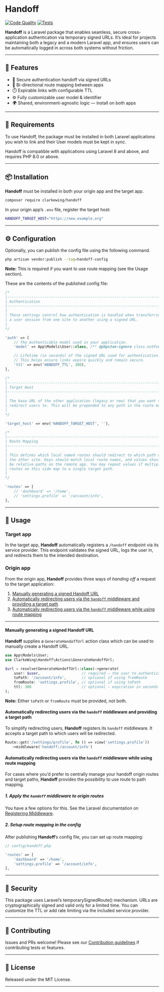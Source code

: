 # Handoff

[![Code Quality](https://github.com/clarkewing/handoff/actions/workflows/code-quality.yml/badge.svg)](https://github.com/clarkewing/handoff/actions/workflows/code-quality.yml)
[![Tests](https://github.com/clarkewing/handoff/actions/workflows/tests.yaml/badge.svg)](https://github.com/clarkewing/handoff/actions/workflows/tests.yaml)

**Handoff** is a Laravel package that enables seamless, secure cross-application authentication via temporary signed URLs. It’s ideal for projects maintaining both a legacy and a modern Laravel app, and ensures users can be automatically logged in across both systems without friction.

---

## 🚀 Features

- 🔐 Secure authentication handoff via signed URLs
- 🔁 Bi-directional route mapping between apps
- ⏱️ Expirable links with configurable TTL
- ⚙️ Fully customizable user model & identifier
- 🌍 Shared, environment-agnostic logic — install on both apps

---

## 🧩 Requirements

To use Handoff, the package must be installed in both Laravel applications you wish to link and their User models must be kept in sync.

Handoff is compatible with applications using Laravel 8 and above, and requires PHP 8.0 or above.

---

## 📦 Installation

**Handoff** must be installed in both your origin app and the target app.

```bash
composer require clarkewing/handoff
```

In your origin app’s `.env` file, register the target host:
```bash
HANDOFF_TARGET_HOST="https://new.example.org"
```

---

## ⚙️ Configuration

Optionally, you can publish the config file using the following command.

```bash
php artisan vendor:publish --tag=handoff-config
```

**Note:** This is required if you want to use route mapping (see the Usage section).

These are the contents of the published config file:
```php
/*
|--------------------------------------------------------------------------
| Authentication
|--------------------------------------------------------------------------
|
| These settings control how authentication is handled when transferring
| a user session from one site to another using a signed URL.
|
*/

'auth' => [
    // The Authenticable model used in your application.
    'model' => App\Models\User::class, /** @phpstan-ignore class.notFound */

    // Lifetime (in seconds) of the signed URL used for authentication.
    // This helps ensure links expire quickly and remain secure.
    'ttl' => env('HANDOFF_TTL', 300),
],

/*
|--------------------------------------------------------------------------
| Target Host
|--------------------------------------------------------------------------
|
| The base URL of the other application (legacy or new) that you want to
| redirect users to. This will be prepended to any path in the route map.
|
*/

'target_host' => env('HANDOFF_TARGET_HOST', ''),

/*
|--------------------------------------------------------------------------
| Route Mapping
|--------------------------------------------------------------------------
|
| This defines which local named routes should redirect to which path on
| the other site. Keys should match local route names, and values should
| be relative paths on the remote app. You may repeat values if multiple
| routes on this side map to a single target path.
|
*/

'routes' => [
    // 'dashboard' => '/home',
    // 'settings.profile' => '/account/info',
],
```

---

## 🔧 Usage

### Target app

In the target app, **Handoff** automatically registers a `/handoff` endpoint via its service provider. This endpoint validates the signed URL, logs the user in, and redirects them to the intended destination.

### Origin app
From the origin app, **Handoff** provides three ways of _handing off_ a request to the target application:

1. [Manually generating a signed Handoff URL](#manually-generating-a-signed-handoff-url)
2. [Automatically redirecting users via the `handoff` middleware and providing a target path](#automatically-redirecting-users-via-the-handoff-middleware-and-providing-a-target-path)
3. [Automatically redirecting users via the `handoff` middleware while using route mapping](#automatically-redirecting-users-via-the-handoff-middleware-while-using-route-mapping)

---

#### Manually generating a signed Handoff URL

**Handoff** supplies a `GenerateHandoffUrl` action class which can be used to manually create a Handoff URL.

```php
use App\Models\User;
use ClarkeWing\Handoff\Actions\GenerateHandoffUrl;

$url = resolve(GenerateHandoffUrl::class)->generate(
    user: $user,                   // required – the user to authenticate
    toPath: '/account/info',       // optional if using fromRoute
    fromRoute: 'settings.profile', // optional if using toPath
    ttl: 300                       // optional – expiration in seconds
);
```

**Note:** Either `toPath` or `fromRoute` must be provided, not both.

#### Automatically redirecting users via the `handoff` middleware and providing a target path

To simplify redirecting users, **Handoff** registers its `handoff` middleware. It accepts a target path to which users will be redirected.

```php
Route::get('/settings/profile', fn () => view('settings.profile'))
   ->middleware('handoff:/account/info')
```
   
#### Automatically redirecting users via the `handoff` middleware while using route mapping

For cases where you’d prefer to centrally manage your handoff origin routes and target paths, **Handoff** provides the possibility to use route to path mapping.

##### 1. Apply the `handoff` middleware to origin routes

You have a few options for this. See the Laravel documentation on [Registering Middleware](https://laravel.com/docs/12.x/middleware#registering-middleware).

##### 2. Setup route mapping in the config

After publishing **Handoff**’s config file, you can set up route mapping:

```php
// config/handoff.php

'routes' => [
    'dashboard' => '/home',
    'settings.profile' => '/account/info',
],
```

---

## 🔐 Security
This package uses Laravel’s temporarySignedRoute() mechanism. URLs are cryptographically signed and valid only for a limited time. You can customize the TTL or add rate limiting via the included service provider.

---

## 🤝 Contributing
Issues and PRs welcome! Please see our [Contribution guidelines](CONTRIBUTING.md) if contributing tests or features.

---

## 📜 License
Released under the MIT License.

---
